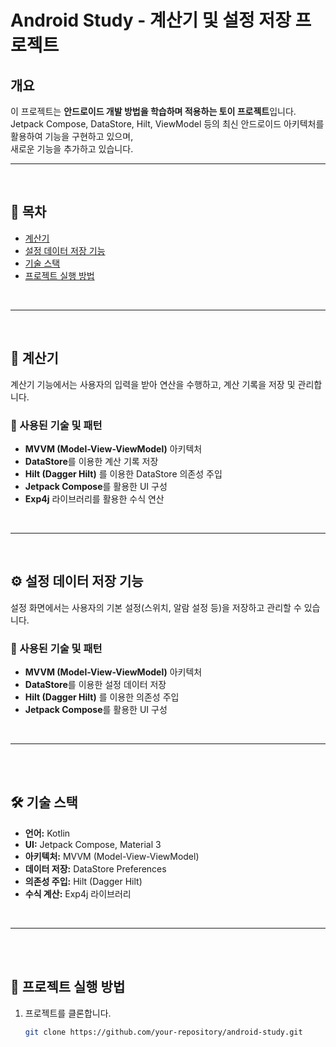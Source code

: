 # Android Study - 계산기 및 설정 저장 프로젝트

## 개요
이 프로젝트는 **안드로이드 개발 방법을 학습하며 적용하는 토이 프로젝트**입니다.  
Jetpack Compose, DataStore, Hilt, ViewModel 등의 최신 안드로이드 아키텍처를 활용하여 기능을 구현하고 있으며,  
새로운 기능을 추가하고 있습니다.

---

</br>

## 📌 목차
- [계산기](#계산기)
- [설정 데이터 저장 기능](#설정-데이터-저장-기능)
- [기술 스택](#기술-스택)
- [프로젝트 실행 방법](#프로젝트-실행-방법)

</br>

---

</br>

## 📱 계산기
계산기 기능에서는 사용자의 입력을 받아 연산을 수행하고, 계산 기록을 저장 및 관리합니다.

### 🔹 사용된 기술 및 패턴
- **MVVM (Model-View-ViewModel)** 아키텍처
- **DataStore**를 이용한 계산 기록 저장
- **Hilt (Dagger Hilt)** 를 이용한 DataStore 의존성 주입
- **Jetpack Compose**를 활용한 UI 구성
- **Exp4j** 라이브러리를 활용한 수식 연산

</br>

---

</br>


## ⚙️ 설정 데이터 저장 기능
설정 화면에서는 사용자의 기본 설정(스위치, 알람 설정 등)을 저장하고 관리할 수 있습니다.

### 🔹 사용된 기술 및 패턴
- **MVVM (Model-View-ViewModel)** 아키텍처
- **DataStore**를 이용한 설정 데이터 저장
- **Hilt (Dagger Hilt)** 를 이용한 의존성 주입
- **Jetpack Compose**를 활용한 UI 구성

</br>

---

</br>

</br>

## 🛠️ 기술 스택
- **언어:** Kotlin
- **UI:** Jetpack Compose, Material 3
- **아키텍처:** MVVM (Model-View-ViewModel)
- **데이터 저장:** DataStore Preferences
- **의존성 주입:** Hilt (Dagger Hilt)
- **수식 계산:** Exp4j 라이브러리

</br>

---

</br>

</br>

## 🚀 프로젝트 실행 방법
1. 프로젝트를 클론합니다.
   ```sh
   git clone https://github.com/your-repository/android-study.git
